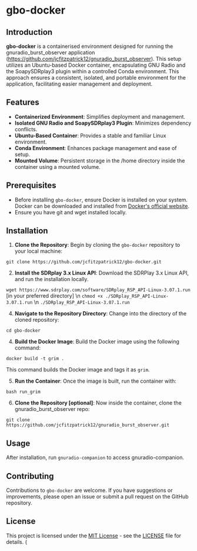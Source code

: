 # gbo-docker

## Introduction
**gbo-docker** is a containerised environment designed for running the gnuradio_burst_observer application (https://github.com/jcfitzpatrick12/gnuradio_burst_observer). This setup utilizes an Ubuntu-based Docker container, encapsulating GNU Radio and the SoapySDRplay3 plugin within a controlled Conda environment. This approach ensures a consistent, isolated, and portable environment for the application, facilitating easier management and deployment. 

## Features
- **Containerized Environment**: Simplifies deployment and management.
- **Isolated GNU Radio and SoapySDRplay3 Plugin**: Minimizes dependency conflicts.
- **Ubuntu-Based Container**: Provides a stable and familiar Linux environment.
- **Conda Environment**: Enhances package management and ease of setup.
- **Mounted Volume**: Persistent storage in the /home directory inside the container using a mounted volume.

## Prerequisites
- Before installing `gbo-docker`, ensure Docker is installed on your system. Docker can be downloaded and installed from [Docker's official website](https://docs.docker.com/get-docker/).
- Ensure you have git and wget installed locally.

## Installation

1. **Clone the Repository**:
Begin by cloning the `gbo-docker` repository to your local machine:
   
``` git clone https://github.com/jcfitzpatrick12/gbo-docker.git ```

2. **Install the SDRplay 3.x Linux API**:
Download the SDRPlay 3.x Linux API, and run the installation locally.

```wget https://www.sdrplay.com/software/SDRplay_RSP_API-Linux-3.07.1.run``` [in your preferred directory] \n
```chmod +x ./SDRplay_RSP_API-Linux-3.07.1.run``` \n
```./SDRplay_RSP_API-Linux-3.07.1.run```

4. **Navigate to the Repository Directory**:
Change into the directory of the cloned repository:

``` cd gbo-docker ```

4. **Build the Docker Image**:
Build the Docker image using the following command:

``` docker build -t grim . ```

This command builds the Docker image and tags it as `grim`.

5. **Run the Container**:
Once the image is built, run the container with:

``` bash run_grim ```

6. **Clone the Repository [optional]**:
Now inside the container, clone the gnuradio_burst_observer repo:

```git clone https://github.com/jcfitzpatrick12/gnuradio_burst_observer.git```


## Usage
After installation, run ```gnuradio-companion``` to access gnuradio-companion. 

## Contributing
Contributions to `gbo-docker` are welcome. If you have suggestions or improvements, please open an issue or submit a pull request on the GitHub repository.

## License
This project is licensed under the [MIT License](https://opensource.org/licenses/MIT) - see the [LICENSE](LICENSE) file for details.
(
